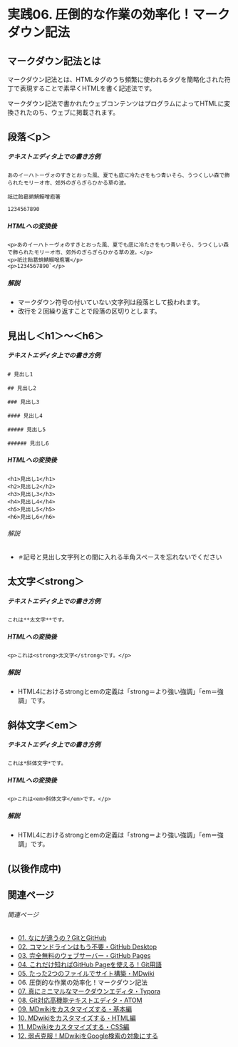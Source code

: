 # 実践06. 圧倒的な作業の効率化！マークダウン記法

## マークダウン記法とは

マークダウン記法とは、HTMLタグのうち頻繁に使われるタグを簡略化された符丁で表現することで素早くHTMLを書く記述法です。

マークダウン記法で書かれたウェブコンテンツはプログラムによってHTMLに変換されたのち、ウェブに掲載されます。

## 段落＜p＞

##### テキストエディタ上での書き方例

```
あのイーハトーヴォのすきとおった風、夏でも底に冷たさをもつ青いそら、うつくしい森で飾られたモリーオ市、郊外のぎらぎらひかる草の波。

祇辻飴葛蛸鯖鰯噌庖箸

1234567890
```

##### HTMLへの変換後

```
<p>あのイーハトーヴォのすきとおった風、夏でも底に冷たさをもつ青いそら、うつくしい森で飾られたモリーオ市、郊外のぎらぎらひかる草の波。</p>
<p>祇辻飴葛蛸鯖鰯噌庖箸</p>
<p>1234567890`</p>
```

##### 解説

* マークダウン符号の付いていない文字列は段落として扱われます。
* 改行を２回繰り返すことで段落の区切りとします。

## 見出し＜h1＞〜＜h6＞

##### テキストエディタ上での書き方例

```
# 見出し1

## 見出し2

### 見出し3

#### 見出し4

##### 見出し5

###### 見出し6

```

##### HTMLへの変換後

```
<h1>見出し1</h1>
<h2>見出し2</h2>
<h3>見出し3</h3>
<h4>見出し4</h4>
<h5>見出し5</h5>
<h6>見出し6</h6>
```

###### 解説

* `＃`記号と見出し文字列との間に入れる半角スペースを忘れないでください

## 太文字＜strong＞

##### テキストエディタ上での書き方例

```
これは**太文字**です。 
```

##### HTMLへの変換後

```
<p>これは<strong>太文字</strong>です。</p> 
```

##### 解説

* HTML4におけるstrongとemの定義は「strong＝より強い強調」「em＝強調」です。

## 斜体文字＜em＞

##### テキストエディタ上での書き方例

```
これは*斜体文字*です。 
```

##### HTMLへの変換後

```
<p>これは<em>斜体文字</em>です。</p> 
```

##### 解説

* HTML4におけるstrongとemの定義は「strong＝より強い強調」「em＝強調」です。

## (以後作成中)

## 関連ページ

###### 関連ページ

* [01. なにが違うの？GitとGitHub](practice01.md)
* [02. コマンドラインはもう不要・GitHub Desktop](practice02.md)
* [03. 完全無料のウェブサーバー・GitHub Pages](practice03.md)
* [04. これだけ知ればGitHub Pageを使える！Git用語](practice04.md)
* [05. たった2つのファイルでサイト構築・MDwiki](practice05.md)
* <i class="far fa-hand-point-right fa-fw"></i>06. 圧倒的な作業の効率化！マークダウン記法
* [07. 真にミニマルなマークダウンエディタ・Typora](practice07.md)
* [08. Git対応高機能テキストエディタ・ATOM](practice08.md)
* [09. MDwikiをカスタマイズする・基本編](practice09.md)
* [10. MDwikiをカスタマイズする・HTML編](practice10.md)
* [11. MDwikiをカスタマイズする・CSS編](practice11.md)
* [12. 弱点克服！MDwikiをGoogle検索の対象にする](practice12.md)